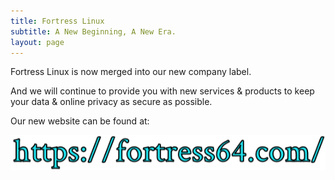 ```yaml
---
title: Fortress Linux
subtitle: A New Beginning, A New Era.
layout: page
---
```

Fortress Linux is now merged into our new company label.

And we will continue to provide you with new services & products to keep your data & online privacy as secure as possible.

Our new website can be found at:

![Image](fwd.png)
